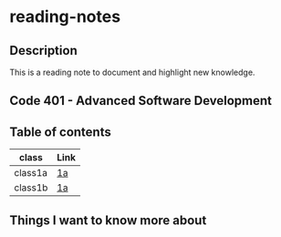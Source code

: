 # reading-notes

## Description
This is a reading note to document and highlight new knowledge.

## Code 401 - Advanced Software Development

## Table of contents

| class       | Link               |
| ----------- | ------------------ |
| class1a     | [1a](./class1a.md) |
| class1b     | [1a](./class1b.md) |

## Things I want to know more about